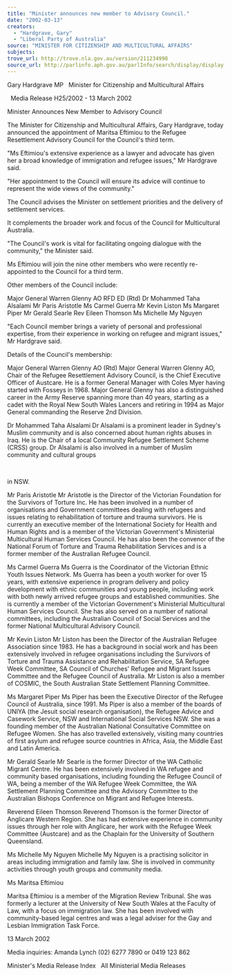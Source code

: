 ```yaml
---
title: "Minister announces new member to Advisory Council."
date: "2002-03-13"
creators:
  - "Hardgrave, Gary"
  - "Liberal Party of Australia"
source: "MINISTER FOR CITIZENSHIP AND MULTICULTURAL AFFAIRS"
subjects:
trove_url: http://trove.nla.gov.au/version/211234998
source_url: http://parlinfo.aph.gov.au/parlInfo/search/display/display.w3p;query=Id%3A%22media/pressrel/C7766%22
---
```


 Gary Hardgrave MP   Minister for Citizenship and Multicultural Affairs 

   Media Release H25/2002 - 13 March 2002

 Minister Announces New Member to Advisory Council

 The Minister for Citizenship and Multicultural Affairs, Gary Hardgrave, today announced the appointment of Maritsa Eftimiou to the Refugee Resettlement Advisory Council for the Council's third term.

 "Ms Eftimiou's extensive experience as a lawyer and advocate has given her a broad knowledge of immigration and refugee issues," Mr Hardgrave said.

 "Her appointment to the Council will ensure its advice will continue to represent the wide views of the community."

 The Council advises the Minister on settlement priorities and the delivery of settlement services.

 It complements the broader work and focus of the Council for Multicultural Australia.

 "The Council's work is vital for facilitating ongoing dialogue with the community," the Minister said.

 Ms Eftimiou will join the nine other members who were recently re-appointed to the Council for a third term.

 Other members of the Council include:

 Major General Warren Glenny AO RFD ED (Rtd) Dr Mohammed Taha Alsalami Mr Paris Aristotle Ms Carmel Guerra Mr Kevin Liston Ms Margaret Piper Mr Gerald Searle Rev Eileen Thomson Ms Michelle My Nguyen

 "Each Council member brings a variety of personal and professional expertise, from their experience in working on refugee and migrant issues," Mr Hardgrave said.

 Details of the Council's membership:

 Major General Warren Glenny AO (Rtd) Major General Warren Glenny AO, Chair of the Refugee Resettlement Advisory Council, is the Chief Executive Officer of Austcare. He is a former General Manager with Coles Myer having started with Fosseys in 1968. Major General Glenny has also a distinguished career in the Army Reserve spanning more than 40 years, starting as a cadet with the Royal New South Wales Lancers and retiring in 1994 as Major General commanding the Reserve 2nd Division.

 Dr Mohammed Taha Alsalami Dr Alsalami is a prominent leader in Sydney's Muslim community and is also concerned about human rights abuses in Iraq. He is the Chair of a local Community Refugee Settlement Scheme (CRSS) group. Dr Alsalami is also involved in a number of Muslim community and cultural groups

  

 in NSW.

 Mr Paris Aristotle Mr Aristotle is the Director of the Victorian Foundation for the Survivors of Torture Inc. He has been involved in a number of organisations and Government committees dealing with refugees and issues relating to rehabilitation of torture and trauma survivors. He is currently an executive member of the International Society for Health and Human Rights and is a member of the Victorian Government's Ministerial Multicultural Human Services Council. He has also been the convenor of the National Forum of Torture and Trauma Rehabilitation Services and is a former member of the Australian Refugee Council.

 Ms Carmel Guerra Ms Guerra is the Coordinator of the Victorian Ethnic Youth Issues Network. Ms Guerra has been a youth worker for over 15 years, with extensive experience in program delivery and policy development with ethnic communities and young people, including work with both newly arrived refugee groups and established communities. She is currently a member of the Victorian Government's Ministerial Multicultural Human Services Council. She has also served on a number of national committees, including the Australian Council of Social Services and the former National Multicultural Advisory Council.

 Mr Kevin Liston Mr Liston has been the Director of the Australian Refugee Association since 1983. He has a background in social work and has been extensively involved in refugee organisations including the Survivors of Torture and Trauma Assistance and Rehabilitation Service, SA Refugee Week Committee, SA Council of Churches' Refugee and Migrant Issues Committee and the Refugee Council of Australia. Mr Liston is also a member of COSMIC, the South Australian State Settlement Planning Committee.

 Ms Margaret Piper Ms Piper has been the Executive Director of the Refugee Council of Australia, since 1991. Ms Piper is also a member of the boards of UNIYA (the Jesuit social research organisation), the Refugee Advice and Casework Service, NSW and International Social Services NSW. She was a founding member of the Australian National Consultative Committee on Refugee Women. She has also travelled extensively, visiting many countries of first asylum and refugee source countries in Africa, Asia, the Middle East and Latin America.

 Mr Gerald Searle Mr Searle is the former Director of the WA Catholic Migrant Centre. He has been extensively involved in WA refugee and community based organisations, including founding the Refugee Council of WA, being a member of the WA Refugee Week Committee, the WA Settlement Planning Committee and the Advisory Committee to the Australian Bishops Conference on Migrant and Refugee Interests.

 Reverend Eileen Thomson Reverend Thomson is the former Director of Anglicare Western Region. She has had extensive experience in community issues through her role with Anglicare, her work with the Refugee Week Committee (Austcare) and as the Chaplain for the University of Southern Queensland.

 Ms Michelle My Nguyen Michelle My Nguyen is a practising solicitor in areas including immigration and family law. She is involved in community activities through youth groups and community media.

 Ms Maritsa Eftimiou

 Maritsa Eftimiou is a member of the Migration Review Tribunal. She was formerly a lecturer at the University of New South Wales at the Faculty of Law, with a focus on immigration law. She has been involved with community-based legal centres and was a legal adviser for the Gay and Lesbian Immigration Task Force.

 13 March 2002

 Media inquiries: Amanda Lynch (02) 6277 7890 or 0419 123 862

 Minister's Media Release Index   All Ministerial Media Releases

